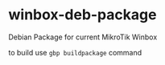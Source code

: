 # winbox-deb-package
Debian Package for current MikroTik Winbox

to build use `gbp buildpackage` command
